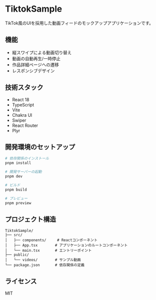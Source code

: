# TiktokSample

TikTok風のUIを採用した動画フィードのモックアップアプリケーションです。

## 機能

- 縦スワイプによる動画切り替え
- 動画の自動再生/一時停止
- 作品詳細ページへの遷移
- レスポンシブデザイン

## 技術スタック

- React 18
- TypeScript
- Vite
- Chakra UI
- Swiper
- React Router
- Plyr

## 開発環境のセットアップ

```bash
# 依存関係のインストール
pnpm install

# 開発サーバーの起動
pnpm dev

# ビルド
pnpm build

# プレビュー
pnpm preview
```

## プロジェクト構造

```
TiktokSample/
├── src/
│   ├── components/     # Reactコンポーネント
│   ├── App.tsx        # アプリケーションのルートコンポーネント
│   └── main.tsx       # エントリーポイント
├── public/
│   └── videos/        # サンプル動画
└── package.json       # 依存関係の定義
```

## ライセンス

MIT

